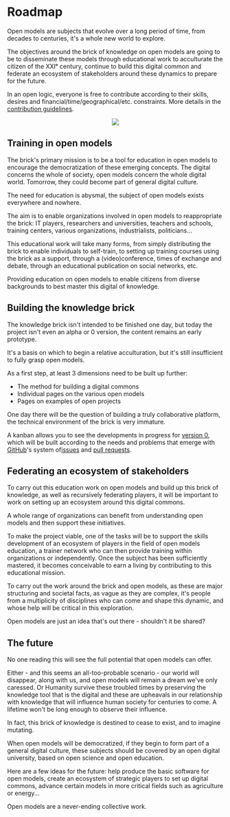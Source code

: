 # Roadmap

Open models are subjects that evolve over a long period of time, from decades to centuries, it's a whole new world to explore.

The objectives around the brick of knowledge on open models are going to be to disseminate these models through educational work to acculturate the citizen of the XXIᵉ century, continue to build this digital common and federate an ecosystem of stakeholders around these dynamics to prepare for the future.

In an open logic, everyone is free to contribute according to their skills, desires and financial/time/geographical/etc. constraints. More details in the [contribution guidelines](contribution-guidelines.md).

<p align="center" width="100%">
    <img src="https://raw.githubusercontent.com/Open-Models/Brique/main/images/roadmap.jpg">
</p>

## Training in open models

The brick's primary mission is to be a tool for education in open models to encourage the democratization of these emerging concepts. The digital concerns the whole of society, open models concern the whole digital world. Tomorrow, they could become part of general digital culture.

The need for education is abysmal, the subject of open models exists everywhere and nowhere.

The aim is to enable organizations involved in open models to reappropriate the brick: IT players, researchers and universities, teachers and schools, training centers, various organizations, industrialists, politicians...

This educational work will take many forms, from simply distributing the brick to enable individuals to self-train, to setting up training courses using the brick as a support, through a (video)conference, times of exchange and debate, through an educational publication on social networks, etc.

Providing education on open models to enable citizens from diverse backgrounds to best master this digital of knowledge.

## Building the knowledge brick

The knowledge brick isn't intended to be finished one day, but today the project isn't even an alpha or 0 version, the content remains an early prototype.

It's a basis on which to begin a relative acculturation, but it's still insufficient to fully grasp open models.

As a first step, at least 3 dimensions need to be built up further:

* The method for building a digital commons
* Individual pages on the various open models
* Pages on examples of open projects

One day there will be the question of building a truly collaborative platform, the technical environment of the brick is very immature.

A kanban allows you to see the developments in progress for [version 0](https://github.com/Open-Models/Brique/projects/1), which will be built according to the needs and problems that emerge with [GitHub](https://github.com/Open-Models/Brique)'s system of[issues](https://github.com/Open-Models/Brique/issues) and [pull requests](https://github.com/Open-Models/Brique/pulls).

## Federating an ecosystem of stakeholders

To carry out this education work on open models and build up this brick of knowledge, as well as recursively federating players, it will be important to work on setting up an ecosystem around this digital commons.

A whole range of organizations can benefit from understanding open models and then support these initiatives.

To make the project viable, one of the tasks will be to support the skills development of an ecosystem of players in the field of open models education, a trainer network who can then provide training within organizations or independently. Once the subject has been sufficiently mastered, it becomes conceivable to earn a living by contributing to this educational mission.

To carry out the work around the brick and open models, as these are major structuring and societal facts, as vague as they are complex, it's people from a multiplicity of disciplines who can come and shape this dynamic, and whose help will be critical in this exploration.

Open models are just an idea that's out there - shouldn't it be shared?

## The future

No one reading this will see the full potential that open models can offer.

Either - and this seems an all-too-probable scenario - our world will disappear, along with us, and open models will remain a dream we've only caressed. Or Humanity survive these troubled times by preserving the knowledge tool that is the digital and these are upheavals in our relationship with knowledge that will influence human society for centuries to come. A lifetime won't be long enough to observe their influence.

In fact, this brick of knowledge is destined to cease to exist, and to imagine mutating.

When open models will be democratized, if they begin to form part of a general digital culture, these subjects should be covered by an open digital university, based on open science and open education.

Here are a few ideas for the future: help produce the basic software for open models, create an ecosystem of strategic players to set up digital commons, advance certain models in more critical fields such as agriculture or energy...

Open models are a never-ending collective work.
